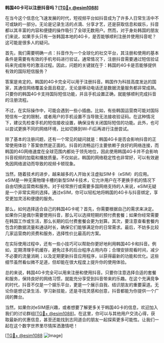 **韩国4G卡可以注册抖音吗？[[TG💪+ @esim1088](https://t.me/s/esim1088)]**

在当今这个信息化飞速发展的时代，短视频平台如抖音成为了许多人日常生活中不可或缺的一部分。无论是记录生活的点滴、分享才艺，还是获取信息和娱乐，抖音都以其丰富的内容和便捷的操作吸引了全球无数用户。然而，对于身处韩国的朋友们来说，如果手头只有一张韩国本地的4G卡，是否能够顺利注册并使用抖音呢？这可能是很多人的疑问。

首先，我们需要明确一点：抖音作为一个全球化的社交平台，其注册和使用的基本条件是需要有有效的手机号码进行验证。通常情况下，注册抖音需要通过短信验证码来完成账号的激活过程。因此，问题的关键就在于：韩国的4G卡是否能够提供有效的国际短信服务？

答案是肯定的。韩国的4G卡完全可以用于注册抖音。韩国作为科技高度发达的国家，其通信网络覆盖全面且稳定，无论是移动电话还是数据流量服务都非常成熟。只要你的韩国4G卡支持国际短信功能，并且手机设置正确，就能够顺利完成抖音的注册流程。

不过，在实际操作中，可能会遇到一些小插曲。比如，有些韩国运营商可能对国际短信有一定的限制，或者用户的手机设置不当导致无法接收验证码。在这种情况下，建议先检查手机的短信接收设置，确保没有关闭国际短信的功能。此外，也可以尝试更换不同的网络环境，比如切换到Wi-Fi后再进行注册尝试。

除了基本的注册问题，还有一个常见的疑问就是：韩国4G卡是否会影响抖音的正常使用体验？答案依然是正面的。抖音的流畅运行主要依赖于良好的网络连接，而韩国的4G网络速度在全球范围内都处于领先地位，因此使用韩国4G卡并不会影响抖音视频的加载和播放质量。不仅如此，韩国的网络稳定性也非常好，可以有效避免因网络波动而导致的视频卡顿现象。

当然，随着技术的进步，越来越多的人开始关注虚拟SIM卡（eSIM）的应用。eSIM是一种无需物理卡槽的新型SIM卡技术，它允许用户在不更换手机的情况下自由切换运营商和服务。对于经常旅行或需要多国网络支持的人来说，eSIM无疑是一个非常实用的选择。通过eSIM，你可以轻松地将韩国的4G卡与抖音绑定，享受更加灵活和便捷的服务。

那么，如何选择适合自己的韩国4G卡呢？首先，你需要根据自己的需求来决定。如果你只是偶尔需要使用抖音，那么可以选择短期的预付费套餐；如果你经常需要在韩国工作或生活，那么长期的后付费套餐会更为划算。其次，要注意查看套餐内包含的数据流量和通话时长，确保它们能够满足你的日常需求。最后，不妨多比较几家运营商的资费和服务，选择性价比最高的方案。

在实际使用过程中，还有一些小技巧可以帮助你更好地利用韩国4G卡和抖音。例如，定期清理手机缓存，避免过多的后台程序占用内存；合理安排观看时间，减少不必要的流量消耗；以及定期更新抖音应用程序，以获得最新的功能和优化。这些细节虽然看似微不足道，但却能在很大程度上提升你的使用体验。

总的来说，韩国4G卡完全可以用来注册和使用抖音。只要你注意选择合适的套餐和服务，保持良好的网络习惯，就能充分享受到抖音带来的乐趣。在这个充满竞争的时代，抖音不仅是一个娱乐平台，更是一个展示自我、结识朋友的重要渠道。无论你是想记录生活、学习新技能，还是寻找灵感和创意，抖音都能为你提供一个广阔的舞台。

当然，如果你对eSIM感兴趣，或者想要了解更多关于韩国4G卡的信息，欢迎加入我们的讨论群组[[TG💪+ @esim1088](https://t.me/s/esim1088)]。在这里，你可以与其他用户交流心得，获取最新的优惠信息，甚至还能找到志同道合的朋友一起探索更多可能性。让我们一起在这个数字世界里尽情挥洒激情吧！

[[TG💪+ @esim1088](https://t.me/s/esim1088) ![Image](https://i.postimg.cc/4NQfJmqS/Snipaste-2025-05-13-00-14-12.png)]